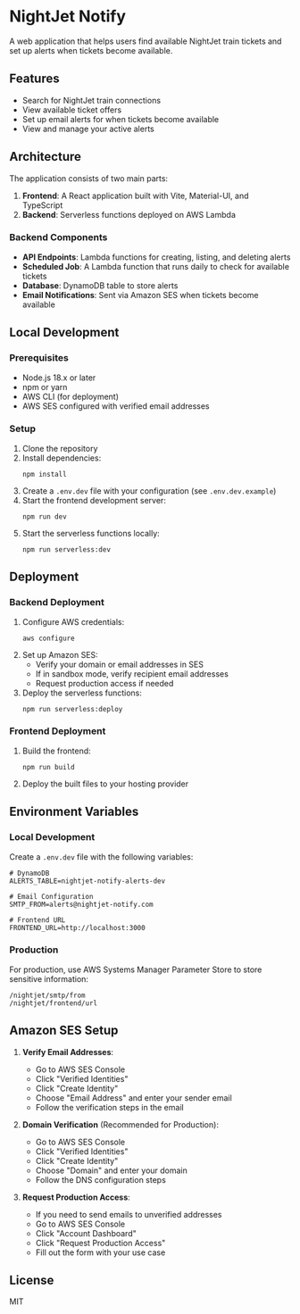 # NightJet Notify

A web application that helps users find available NightJet train tickets and set up alerts when tickets become available.

## Features

- Search for NightJet train connections
- View available ticket offers
- Set up email alerts for when tickets become available
- View and manage your active alerts

## Architecture

The application consists of two main parts:

1. **Frontend**: A React application built with Vite, Material-UI, and TypeScript
2. **Backend**: Serverless functions deployed on AWS Lambda

### Backend Components

- **API Endpoints**: Lambda functions for creating, listing, and deleting alerts
- **Scheduled Job**: A Lambda function that runs daily to check for available tickets
- **Database**: DynamoDB table to store alerts
- **Email Notifications**: Sent via Amazon SES when tickets become available

## Local Development

### Prerequisites

- Node.js 18.x or later
- npm or yarn
- AWS CLI (for deployment)
- AWS SES configured with verified email addresses

### Setup

1. Clone the repository
2. Install dependencies:
   ```
   npm install
   ```
3. Create a `.env.dev` file with your configuration (see `.env.dev.example`)
4. Start the frontend development server:
   ```
   npm run dev
   ```
5. Start the serverless functions locally:
   ```
   npm run serverless:dev
   ```

## Deployment

### Backend Deployment

1. Configure AWS credentials:
   ```
   aws configure
   ```
2. Set up Amazon SES:
   - Verify your domain or email addresses in SES
   - If in sandbox mode, verify recipient email addresses
   - Request production access if needed
3. Deploy the serverless functions:
   ```
   npm run serverless:deploy
   ```

### Frontend Deployment

1. Build the frontend:
   ```
   npm run build
   ```
2. Deploy the built files to your hosting provider

## Environment Variables

### Local Development

Create a `.env.dev` file with the following variables:

```
# DynamoDB
ALERTS_TABLE=nightjet-notify-alerts-dev

# Email Configuration
SMTP_FROM=alerts@nightjet-notify.com

# Frontend URL
FRONTEND_URL=http://localhost:3000
```

### Production

For production, use AWS Systems Manager Parameter Store to store sensitive information:

```
/nightjet/smtp/from
/nightjet/frontend/url
```

## Amazon SES Setup

1. **Verify Email Addresses**:
   - Go to AWS SES Console
   - Click "Verified Identities"
   - Click "Create Identity"
   - Choose "Email Address" and enter your sender email
   - Follow the verification steps in the email

2. **Domain Verification** (Recommended for Production):
   - Go to AWS SES Console
   - Click "Verified Identities"
   - Click "Create Identity"
   - Choose "Domain" and enter your domain
   - Follow the DNS configuration steps

3. **Request Production Access**:
   - If you need to send emails to unverified addresses
   - Go to AWS SES Console
   - Click "Account Dashboard"
   - Click "Request Production Access"
   - Fill out the form with your use case

## License

MIT
